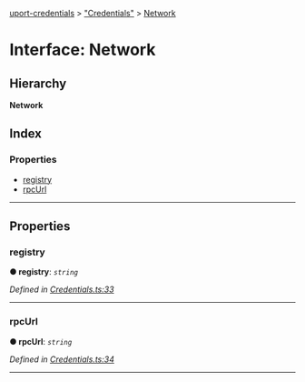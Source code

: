 [uport-credentials](../README.md) > ["Credentials"](../modules/_credentials_.md) > [Network](../interfaces/_credentials_.network.md)

# Interface: Network

## Hierarchy

**Network**

## Index

### Properties

* [registry](_credentials_.network.md#registry)
* [rpcUrl](_credentials_.network.md#rpcurl)

---

## Properties

<a id="registry"></a>

###  registry

**● registry**: *`string`*

*Defined in [Credentials.ts:33](https://github.com/uport-project/uport-credentials/blob/25b41e5/src/Credentials.ts#L33)*

___
<a id="rpcurl"></a>

###  rpcUrl

**● rpcUrl**: *`string`*

*Defined in [Credentials.ts:34](https://github.com/uport-project/uport-credentials/blob/25b41e5/src/Credentials.ts#L34)*

___

